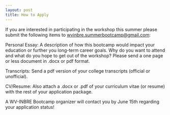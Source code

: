 ```yaml
---
layout: post
title: How to Apply
---
```


If you are interested in participating in the workshop this summer please submit the following items to wvinbre.summerbootcamp@gmail.com:

Personal Essay: A description of how this bootcamp would impact your education or further you long-term career goals. Why do you want to attend and what do you hope to get out of the workshop? Please send a one page or less document in .docx or pdf format.

Transcripts: Send a pdf version of your college transcripts (official or unofficial).

CV/Resume: Also attach a .docx or .pdf of your curriculum vitae (or resume) with the rest of your application package.

A WV-INBRE Bootcamp organizer will contact you by June 15th regarding your application status!

